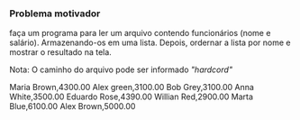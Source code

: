 ### Problema motivador

faça um programa para ler um arquivo contendo funcionários (nome e salário). Armazenando-os em uma lista. Depois, ordernar a lista por nome e mostrar o resultado na tela.

Nota: O caminho do arquivo pode ser informado <i>"hardcord"</i>

Maria Brown,4300.00
Alex green,3100.00
Bob Grey,3100.00
Anna White,3500.00
Eduardo Rose,4390.00
Willian Red,2900.00
Marta Blue,6100.00
Alex Brown,5000.00